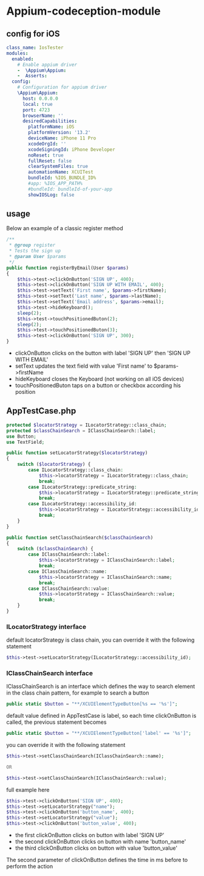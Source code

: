 # Appium-codeception-module

## config for iOS

```yml
class_name: IosTester
modules:
  enabled:
    # Enable appium driver
    -  \Appium\Appium:
    -  Asserts:
  config:
    # Configuration for appium driver
    \Appium\Appium:
      host: 0.0.0.0
      local: true
      port: 4723
      browserName: ''
      desiredCapabilities:
        platformName: iOS
        platformVersion: '13.2'
        deviceName: iPhone 11 Pro
        xcodeOrgId: ''
        xcodeSigningId: iPhone Developer
        noReset: true
        fullReset: false
        clearSystemFiles: true
        automationName: XCUITest
        bundleId: %IOS_BUNDLE_ID%
        #app: %IOS_APP_PATH%
        #bundleId: bundleId-of-your-app
        showIOSLog: false
```

## usage

Below an example of a classic register method

```php
/**
 * @group register
 * Tests the sign up
 * @param User $params
 */
public function registerByEmail(User $params)
{
    $this->test->clickOnButton('SIGN UP', 400);
    $this->test->clickOnButton('SIGN UP WITH EMAIL', 400);
    $this->test->setText('First name', $params->firstName);
    $this->test->setText('Last name', $params->lastName);
    $this->test->setText('Email address', $params->email);
    $this->test->hideKeyboard();
    sleep(2);
    $this->test->touchPositionedButon(2);
    sleep(2);
    $this->test->touchPositionedButon(3);
    $this->test->clickOnButton('SIGN UP', 300);
}
```

- clickOnButton clicks on the button with label 'SIGN UP' then 'SIGN UP WITH EMAIL'
- setText updates the text field with value 'First name' to $params->firstName
- hideKeyboard closes the Keyboard (not working on all iOS devices)
- touchPositionedButon taps on a button or checkbox according his position


## AppTestCase.php

```php
protected $locatorStrategy = ILocatorStrategy::class_chain;
protected $classChainSearch = IClassChainSearch::label;
use Button;
use TextField;

public function setLocatorStrategy($locatorStrategy)
{
    switch ($locatorStrategy) {
        case ILocatorStrategy::class_chain:
            $this->locatorStrategy = ILocatorStrategy::class_chain;
            break;
        case ILocatorStrategy::predicate_string:
            $this->locatorStrategy = ILocatorStrategy::predicate_string;
            break;
        case ILocatorStrategy::accessibility_id:
            $this->locatorStrategy = ILocatorStrategy::accessibility_id;
            break;
    }
}

public function setClassChainSearch($classChainSearch)
{
    switch ($classChainSearch) {
        case IClassChainSearch::label:
            $this->locatorStrategy = IClassChainSearch::label;
            break;
        case IClassChainSearch::name:
            $this->locatorStrategy = IClassChainSearch::name;
            break;
        case IClassChainSearch::value:
            $this->locatorStrategy = IClassChainSearch::value;
            break;
    }
}
```

### ILocatorStrategy interface

default locatorStrategy is class chain, you can override it with the following statement
```php
$this->test->setLocatorStrategy(ILocatorStrategy::accessibility_id);
```

### IClassChainSearch interface

IClassChainSearch is an interface which defines the way to search element in the class chain pattern, for example to search a button
```php
public static $button = "**/XCUIElementTypeButton[%s == '%s']";
```

default value defined in AppTestCase is label, so each time clickOnButton is called, the previous statement becomes
```php
public static $button = "**/XCUIElementTypeButton['label' == '%s']";
```

you can override it with the following statement
```php
$this->test->setClassChainSearch(IClassChainSearch::name);

OR

$this->test->setClassChainSearch(IClassChainSearch::value);
```

full example here
```php
$this->test->clickOnButton('SIGN UP', 400);
$this->test->setLocatorStrategy("name");
$this->test->clickOnButton('button_name', 400);
$this->test->setLocatorStrategy("value");
$this->test->clickOnButton('button_value', 400);
```

- the first clickOnButton clicks on button with label  'SIGN UP'
- the second clickOnButton clicks on button with name  'button_name'
- the third clickOnButton clicks on button with value  'button_value'

The second parameter of clickOnButton defines the time in ms before to perform the action
